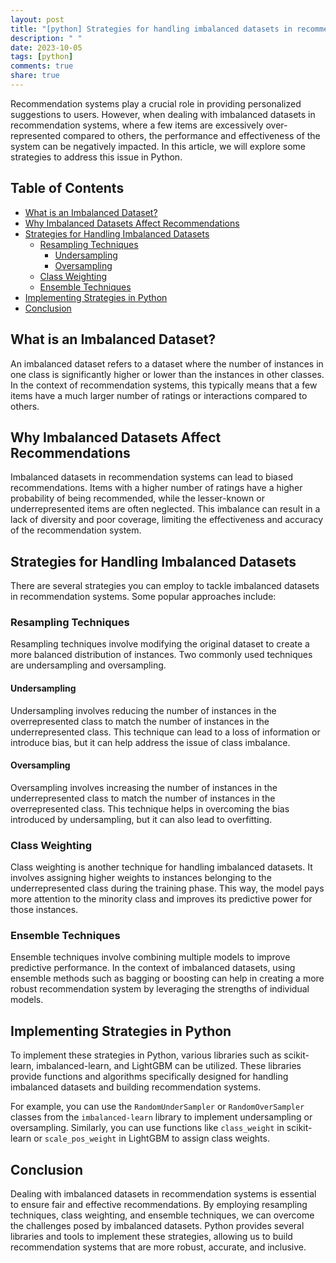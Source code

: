 ```yaml
---
layout: post
title: "[python] Strategies for handling imbalanced datasets in recommendation systems in Python"
description: " "
date: 2023-10-05
tags: [python]
comments: true
share: true
---
```


Recommendation systems play a crucial role in providing personalized suggestions to users. However, when dealing with imbalanced datasets in recommendation systems, where a few items are excessively over-represented compared to others, the performance and effectiveness of the system can be negatively impacted. In this article, we will explore some strategies to address this issue in Python.

## Table of Contents
- [What is an Imbalanced Dataset?](#what-is-an-imbalanced-dataset)
- [Why Imbalanced Datasets Affect Recommendations](#why-imbalanced-datasets-affect-recommendations)
- [Strategies for Handling Imbalanced Datasets](#strategies-for-handling-imbalanced-datasets)
  - [Resampling Techniques](#resampling-techniques)
    - [Undersampling](#undersampling)
    - [Oversampling](#oversampling)
  - [Class Weighting](#class-weighting)
  - [Ensemble Techniques](#ensemble-techniques)
- [Implementing Strategies in Python](#implementing-strategies-in-python)
- [Conclusion](#conclusion)

## What is an Imbalanced Dataset?
An imbalanced dataset refers to a dataset where the number of instances in one class is significantly higher or lower than the instances in other classes. In the context of recommendation systems, this typically means that a few items have a much larger number of ratings or interactions compared to others.

## Why Imbalanced Datasets Affect Recommendations
Imbalanced datasets in recommendation systems can lead to biased recommendations. Items with a higher number of ratings have a higher probability of being recommended, while the lesser-known or underrepresented items are often neglected. This imbalance can result in a lack of diversity and poor coverage, limiting the effectiveness and accuracy of the recommendation system.

## Strategies for Handling Imbalanced Datasets
There are several strategies you can employ to tackle imbalanced datasets in recommendation systems. Some popular approaches include:

### Resampling Techniques
Resampling techniques involve modifying the original dataset to create a more balanced distribution of instances. Two commonly used techniques are undersampling and oversampling.

#### Undersampling
Undersampling involves reducing the number of instances in the overrepresented class to match the number of instances in the underrepresented class. This technique can lead to a loss of information or introduce bias, but it can help address the issue of class imbalance.

#### Oversampling
Oversampling involves increasing the number of instances in the underrepresented class to match the number of instances in the overrepresented class. This technique helps in overcoming the bias introduced by undersampling, but it can also lead to overfitting.

### Class Weighting
Class weighting is another technique for handling imbalanced datasets. It involves assigning higher weights to instances belonging to the underrepresented class during the training phase. This way, the model pays more attention to the minority class and improves its predictive power for those instances.

### Ensemble Techniques
Ensemble techniques involve combining multiple models to improve predictive performance. In the context of imbalanced datasets, using ensemble methods such as bagging or boosting can help in creating a more robust recommendation system by leveraging the strengths of individual models.

## Implementing Strategies in Python
To implement these strategies in Python, various libraries such as scikit-learn, imbalanced-learn, and LightGBM can be utilized. These libraries provide functions and algorithms specifically designed for handling imbalanced datasets and building recommendation systems.

For example, you can use the `RandomUnderSampler` or `RandomOverSampler` classes from the `imbalanced-learn` library to implement undersampling or oversampling. Similarly, you can use functions like `class_weight` in scikit-learn or `scale_pos_weight` in LightGBM to assign class weights.

## Conclusion
Dealing with imbalanced datasets in recommendation systems is essential to ensure fair and effective recommendations. By employing resampling techniques, class weighting, and ensemble techniques, we can overcome the challenges posed by imbalanced datasets. Python provides several libraries and tools to implement these strategies, allowing us to build recommendation systems that are more robust, accurate, and inclusive.